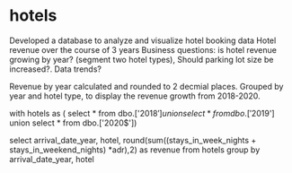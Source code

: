 # hotels
Developed a database to analyze and visualize hotel booking data
Hotel revenue over the course of 3 years
Business questions: is hotel revenue growing by year? (segment two hotel types),
Should parking lot size be increased?.
Data trends?

Revenue by year calculated and rounded to 2 decmial places. Grouped by year and hotel type, to display the revenue growth from 2018-2020.

with hotels as (
select * from dbo.['2018$']
union
select * from dbo.['2019$']
union
select * from dbo.['2020$'])

select
arrival_date_year,
hotel,
round(sum((stays_in_week_nights + stays_in_weekend_nights) *adr),2) as revenue
from hotels
group by arrival_date_year, hotel

